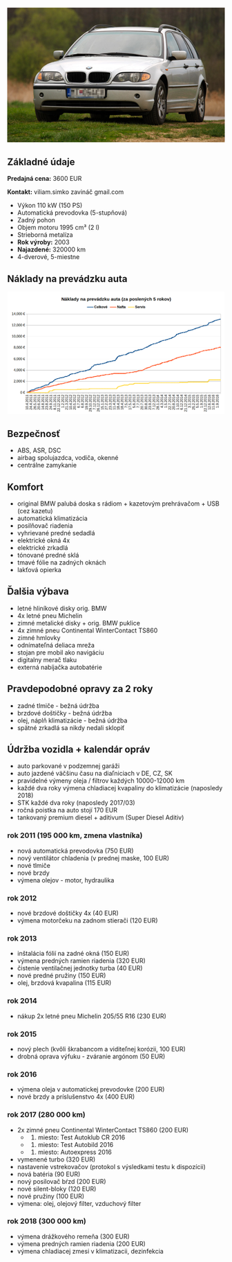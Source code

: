![](img/img2.jpg)


## Základné údaje

**Predajná cena:** 3600 EUR

**Kontakt:** viliam.simko zavináč gmail.com

- Výkon 110 kW (150 PS)
- Automatická prevodovka (5-stupňová)
- Zadný pohon
- Objem motoru 1995 cm³ (2 l)
- Strieborná metalíza
- **Rok výroby:** 2003
- **Najazdené:** 320000 km
- 4-dverové, 5-miestne

## Náklady na prevádzku auta

![](img/naklady.png)

## Bezpečnosť
- ABS, ASR, DSC
- airbag spolujazdca, vodiča, okenné
- centrálne zamykanie

## Komfort
- original BMW palubá doska s rádiom + kazetovým prehrávačom + USB (cez kazetu)
- automatická klimatizácia
- posilňovač riadenia
- vyhrievané predné sedadlá
- elektrické okná 4x
- elektrické zrkadlá
- tónované predné sklá
- tmavé fólie na zadných oknách
- lakťová opierka

## Ďalšia výbava
- letné hliníkové disky orig. BMW
- 4x letné pneu Michelin
- zimné metalické disky + orig. BMW puklice
- 4x zimné pneu Continental WinterContact TS860
- zimné hmlovky
- odnímateľná deliaca mreža
- stojan pre mobil ako navigáciu
- digitalny merač tlaku
- externá nabíjačka autobatérie

## Pravdepodobné opravy za 2 roky
- zadné tlmiče - bežná údržba
- brzdové doštičky - bežná údržba
- olej, náplň klimatizácie - bežná údržba
- spätné zrkadlá sa nikdy nedali sklopiť

## Údržba vozidla + kalendár opráv
- auto parkované v podzemnej garáži
- auto jazdené väčšinu času na diaľniciach v DE, CZ, SK
- pravidelné výmeny oleja / filtrov každých 10000-12000 km
- každé dva roky výmena chladiacej kvapaliny do klimatizácie (naposledy 2018)
- STK každé dva roky (naposledy 2017/03)
- ročná poistka na auto stojí 170 EUR
- tankovaný premium diesel + aditivum (Super Diesel Aditiv)

### rok 2011 (195 000 km, zmena vlastníka)
- nová automatická prevodovka (750 EUR)
- nový ventilátor chladenia (v prednej maske, 100 EUR)
- nové tlmiče
- nové brzdy
- výmena olejov - motor, hydraulika

### rok 2012
- nové brzdové doštičky 4x (40 EUR)
- výmena motorčeku na zadnom stierači (120 EUR)

### rok 2013
- inštalácia fólií na zadné okná (150 EUR)
- výmena predných ramien riadenia (320 EUR)
- čistenie ventilačnej jednotky turba (40 EUR)
- nové predné pružiny (150 EUR)
- olej, brzdová kvapalina (115 EUR)

### rok 2014
- nákup 2x letné pneu Michelin 205/55 R16 (230 EUR)

### rok 2015
- nový plech (kvôli škrabancom a viditeľnej korózii, 100 EUR)
- drobná oprava výfuku - zváranie argónom (50 EUR)

### rok 2016
- výmena oleja v automatickej prevodovke (200 EUR)
- nové brzdy a príslušenstvo 4x (400 EUR)

### rok 2017 (280 000 km)
- 2x zimné pneu Continental WinterContact TS860 (200 EUR)
  - 1. miesto: Test Autoklub CR 2016
  - 1. miesto: Test Autobild 2016
  - 1. miesto: Autoexpress 2016
- vymenené turbo (320 EUR)
- nastavenie vstrekovačov (protokol s výsledkami testu k dispozícii)
- nová batéria (90 EUR)
- nový posilovač bŕzd (200 EUR)
- nové silent-bloky (120 EUR)
- nové pružiny (100 EUR)
- výmena: olej, olejový filter, vzduchový filter

### rok 2018 (300 000 km)
- výmena drážkového remeňa (300 EUR)
- výmena predných ramien riadenia (200 EUR)
- výmena chladiacej zmesi v klimatizacii, dezinfekcia
